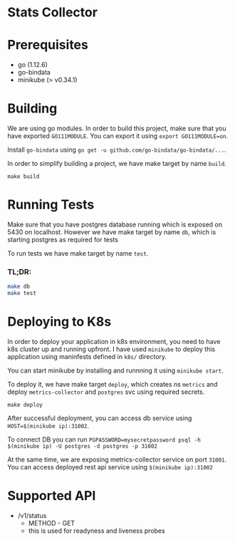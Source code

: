 # Stats Collector

# Prerequisites
- go (1.12.6)
- go-bindata
- minikube (> v0.34.1)

# Building
We are using go modules. In order to build this project, make sure that you have exported `GO111MODULE`. You can export it using `export GO111MODULE=on`.

Install `go-bindata` using `go get -u github.com/go-bindata/go-bindata/...`.

In order to simplify building a project, we have make target by name `build`.

`make build`

# Running Tests
Make sure that you have postgres database running which is exposed on 5430 on localhost. However we have make target by name `db`, which is starting postgres as required for tests

To run tests we have make target by name `test`.

### TL;DR:
```bash
make db
make test
```

# Deploying to K8s
In order to deploy your application in k8s environment, you need to have k8s cluster up and running upfront. I have used `minikube` to deploy this application using maninfests defined in `k8s/` directory.

You can start minikube by installing and runnning it using `minikube start`.

To deploy it, we have make target `deploy`, which creates ns `metrics` and deploy `metrics-collector` and `postgres` svc using required secrets.

`make deploy`

After successful deployment, you can access db service using `HOST=$(minikube ip):31002`.

To connect DB you can run `PGPASSWORD=mysecretpassword psql -h $(minikube ip) -U postgres -d postgres -p 31002`

At the same time, we are exposing metrics-collector service on port `31001`. You can access deployed rest api service using `$(minikube ip):31002` 

# Supported API

* /v1/status
    - METHOD - GET
    - this is used for readyness and liveness probes
